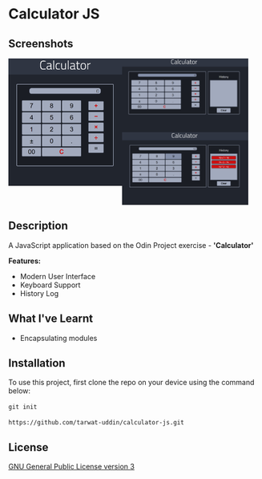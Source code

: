 # Calculator JS

## Screenshots

<img src="./public/images/screenshots/screenshots-2.png" width="45%" align="left" />
<img src="./public/images/screenshots/screenshots-0.png" width="50%" align="center" />
<img src="./public/images/screenshots/screenshots-1.png" width="50%" align="center" /> 

## Description

A JavaScript application based on the Odin Project exercise - **'Calculator'**

**Features:**

- Modern User Interface
- Keyboard Support
- History Log

## What I've Learnt

+ Encapsulating modules

## Installation

To use this project, first clone the repo on your device using the command below:

`git init`

`https://github.com/tarwat-uddin/calculator-js.git`

## License

[GNU General Public License version 3](https://opensource.org/licenses/GPL-3.0)
